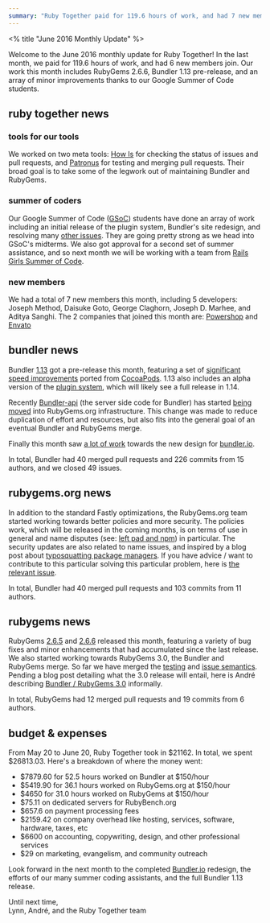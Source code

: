 ```yaml
---
summary: "Ruby Together paid for 119.6 hours of work, and had 7 new members join. Work this month includes RubyGems 2.6.6, Bundler 1.13 pre-release, and an array of minor improvements thanks to our Google Summer of Code students."
---
```


<% title "June 2016 Monthly Update" %>

Welcome to the June 2016 monthly update for Ruby Together! In the last month, we paid for 119.6 hours of work, and had 6 new members join. Our work this month includes RubyGems 2.6.6, Bundler 1.13 pre-release, and an array of minor improvements thanks to our Google Summer of Code students.

## ruby together news

### tools for our tools

We worked on two meta tools: [How Is](https://github.com/duckinator/how_is) for checking the status of issues and pull requests, and [Patronus](https://github.com/patronus-io/patronus) for testing and merging pull requests. Their broad goal is to take some of the legwork out of maintaining Bundler and RubyGems.

### summer of coders

Our Google Summer of Code ([GSoC](https://developers.google.com/open-source/gsoc/)) students have done an array of work including an initial release of the plugin system, Bundler's site redesign, and resolving many [other issues](https://github.com/bundler/bundler/issues?utf8=%E2%9C%93&q=label%3AGSoC%20). They are going pretty strong as we head into GSoC's midterms. We also got approval for a second set of summer assistance, and so next month we will be working with a team from [Rails Girls Summer of Code](http://railsgirlssummerofcode.org/blog/2016-06-24-more-teams-aye).

### new members

We had a total of 7 new members this month, including 5 developers: Joseph Method, Daisuke Goto, George Claghorn, Joseph D. Marhee, and Aditya Sanghi. The 2 companies that joined this month are: [Powershop](http://www.powershop.co.nz/) and [Envato](https://envato.com)

## bundler news

Bundler [1.13](https://github.com/bundler/bundler/blob/master/CHANGELOG.md#1130pre1-2016-06-20) got a pre-release this month, featuring a set of [significant speed improvements](https://github.com/bundler/bundler/pull/4580) ported from [CocoaPods](https://github.com/CocoaPods/Molinillo/pull/40). 1.13 also includes an alpha version of the [plugin system](https://github.com/bundler/bundler/pull/4608), which will likely see a full release in 1.14.

Recently [Bundler-api](https://github.com/bundler/bundler-api) (the server side code for Bundler) has started [being moved](https://github.com/rubygems/rubygems-infrastructure/issues/42) into RubyGems.org infrastructure. This change was made to reduce duplication of effort and resources, but also fits into the general goal of an eventual Bundler and RubyGems merge.

Finally this month saw [a lot of work](https://github.com/bundler/bundler-site/pull/218) towards the new design for [bundler.io](https://bundler.io).

In total, Bundler had 40 merged pull requests and 226 commits from 15 authors, and we closed 49 issues.

## rubygems.org news

In addition to the standard Fastly optimizations, the RubyGems.org team started working towards
better policies and more security. The policies work, which will be released in the coming months, is on terms of use in general and name disputes (see: [left pad and npm](http://blog.npmjs.org/post/141577284765/kik-left-pad-and-npm)) in particular. The security updates are also related to name issues, and inspired by a blog post about [typosquatting package managers](http://incolumitas.com/2016/06/08/typosquatting-package-managers/). If you have advice / want to contribute to this particular solving this particular problem, here is [the relevant issue](https://github.com/rubygems/rubygems.org/issues/1334).

In total, Bundler had 40 merged pull requests and 103 commits from 11 authors.

## rubygems news

RubyGems [2.6.5](http://blog.rubygems.org/2016/06/21/2.6.5-released.html) and [2.6.6](http://blog.rubygems.org/2016/06/22/2.6.6-released.html) released this month, featuring a variety of bug fixes and minor enhancements that had accumulated since the last release. We also started working towards RubyGems 3.0, the Bundler and RubyGems merge. So far we have merged the [testing](https://github.com/rubygems/rubygems/pull/1650) and [issue semantics](https://github.com/rubygems/rubygems/issues/1442). Pending a blog post detailing what the 3.0 release will entail, here is André describing [Bundler / RubyGems 3.0](https://github.com/rubygems/rubygems/pull/1639#issuecomment-227287369) informally.

In total, RubyGems had 12 merged pull requests and 19 commits from 6 authors.

## budget & expenses

From May 20 to June 20, Ruby Together took in $21162. In total, we spent $26813.03. Here's a breakdown of where the money went:

* $7879.60 for 52.5 hours worked on Bundler at $150/hour
* $5419.90 for 36.1 hours worked on RubyGems.org at $150/hour
* $4650 for 31.0 hours worked on RubyGems at $150/hour
* $75.11 on dedicated servers for RubyBench.org
* $657.6 on payment processing fees
* $2159.42 on company overhead like hosting, services, software, hardware, taxes, etc
* $6600 on accounting, copywriting, design, and other professional services
* $29 on marketing, evangelism, and community outreach

Look forward in the next month to the completed [Bundler.io](https://bundler.io) redesign, the efforts of our many summer coding assistants, and the full Bundler 1.13 release.

Until next time,<br>
Lynn, André, and the Ruby Together team
